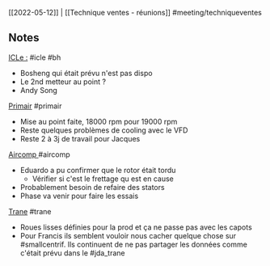 [[2022-05-12]] | [[Technique ventes - réunions]]
#meeting/techniqueventes 

## Notes

<u>ICLe :</u>
#icle #bh
- Bosheng qui était prévu n'est pas dispo
- Le 2nd metteur au point ?
- Andy Song

<u>Primair</u>
#primair
- Mise au point faite, 18000 rpm pour 19000 rpm
- Reste quelques problèmes de cooling avec le VFD
- Reste 2 à 3j de travail pour Jacques

<u> Aircomp </u>
#aircomp
- Eduardo a pu confirmer que le rotor était tordu
	- Vérifier si c'est le frettage qu est en cause
- Probablement besoin de refaire des stators
- Phase va venir pour faire les essais

<u>Trane</u>
#trane
- Roues lisses  définies pour la prod et ça ne passe pas avec les capots
- Pour Francis ils semblent vouloir nous cacher quelque chose sur #smallcentrif. Ils continuent de ne pas partager les données comme c'était prévu dans le #jda_trane 







